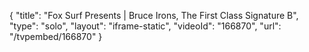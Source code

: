 {
    "title": "Fox Surf Presents | Bruce Irons, The First Class Signature B",
    "type": "solo",
    "layout": "iframe-static",
    "videoId": "166870",
    "url": "\/tvpembed\/166870"
}